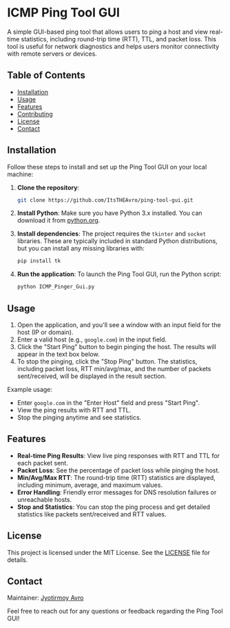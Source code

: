 # ICMP Ping Tool GUI

A simple GUI-based ping tool that allows users to ping a host and view real-time statistics, including round-trip time (RTT), TTL, and packet loss. This tool is useful for network diagnostics and helps users monitor connectivity with remote servers or devices.

## Table of Contents
- [Installation](#installation)
- [Usage](#usage)
- [Features](#features)
- [Contributing](#contributing)
- [License](#license)
- [Contact](#contact)

## Installation

Follow these steps to install and set up the Ping Tool GUI on your local machine:

1. **Clone the repository**:
   ```bash
   git clone https://github.com/ItsTHEAvro/ping-tool-gui.git
   ```

2. **Install Python**:
   Make sure you have Python 3.x installed. You can download it from [python.org](https://www.python.org/downloads/).

3. **Install dependencies**:
   The project requires the `tkinter` and `socket` libraries. These are typically included in standard Python distributions, but you can install any missing libraries with:
   ```bash
   pip install tk
   ```

4. **Run the application**:
   To launch the Ping Tool GUI, run the Python script:
   ```bash
   python ICMP_Pinger_Gui.py
   ```

## Usage

1. Open the application, and you'll see a window with an input field for the host (IP or domain).
2. Enter a valid host (e.g., `google.com`) in the input field.
3. Click the "Start Ping" button to begin pinging the host. The results will appear in the text box below.
4. To stop the pinging, click the "Stop Ping" button. The statistics, including packet loss, RTT min/avg/max, and the number of packets sent/received, will be displayed in the result section.

Example usage:

- Enter `google.com` in the "Enter Host" field and press "Start Ping".
- View the ping results with RTT and TTL.
- Stop the pinging anytime and see statistics.

## Features

- **Real-time Ping Results**: View live ping responses with RTT and TTL for each packet sent.
- **Packet Loss**: See the percentage of packet loss while pinging the host.
- **Min/Avg/Max RTT**: The round-trip time (RTT) statistics are displayed, including minimum, average, and maximum values.
- **Error Handling**: Friendly error messages for DNS resolution failures or unreachable hosts.
- **Stop and Statistics**: You can stop the ping process and get detailed statistics like packets sent/received and RTT values.

## License

This project is licensed under the MIT License. See the [LICENSE](LICENSE) file for details.

## Contact

Maintainer: [Jyotirmoy Avro](https://github.com/ItsTHEAvro)

Feel free to reach out for any questions or feedback regarding the Ping Tool GUI!